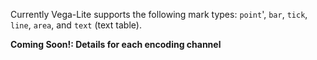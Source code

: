 Currently Vega-Lite supports the following mark types:
`point`', `bar`, `tick`, `line`, `area`, and `text` (text table).

__Coming Soon!: Details for each encoding channel__


<!--
## Point
- point can be used with any data type
- support all encoding channels
- Point can be used to create dot plots, scatter plots and bubble plots
- Filled and Open Shapes
-->

<!--
## Bar
- Bar = at least one measure and typically another dimension
- How orientation is determined
- Bar can be used to create bar chart, stacked bar chart, layered bar chart and grouped bar chart (when combined with facets)
- (Future -- once we have tooltip) -- playing bar's trick with `detail` channel
-->

<!--
## Tick
- Supported data type
- How orientation is determined

-->


<!--
## Line
- Line = ordinal / temporal and typically another measure  
- How sort order is determined
- Advance Sorting Technique
- (Future) color
-->


<!--
## Area
- Area = ordinal / temporal and typically another measure  
- How sort order is determined
- Stacking
-->


<!--
Text


-->
